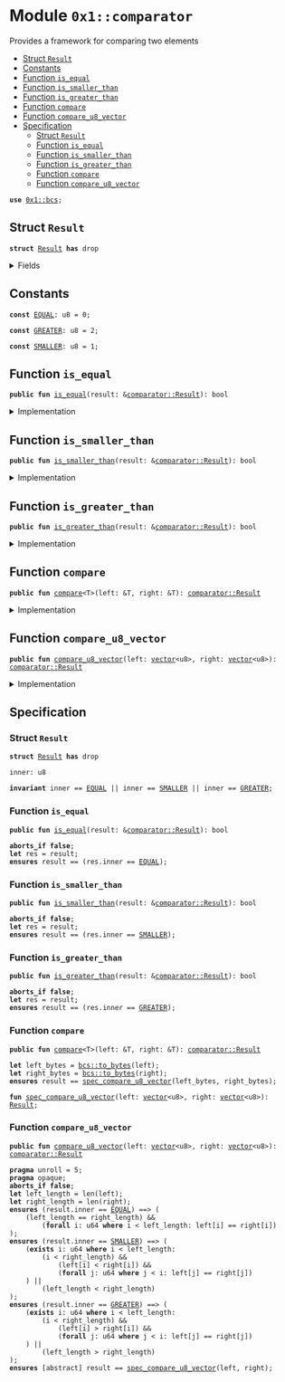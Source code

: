 
<a id="0x1_comparator"></a>

# Module `0x1::comparator`

Provides a framework for comparing two elements


-  [Struct `Result`](#0x1_comparator_Result)
-  [Constants](#@Constants_0)
-  [Function `is_equal`](#0x1_comparator_is_equal)
-  [Function `is_smaller_than`](#0x1_comparator_is_smaller_than)
-  [Function `is_greater_than`](#0x1_comparator_is_greater_than)
-  [Function `compare`](#0x1_comparator_compare)
-  [Function `compare_u8_vector`](#0x1_comparator_compare_u8_vector)
-  [Specification](#@Specification_1)
    -  [Struct `Result`](#@Specification_1_Result)
    -  [Function `is_equal`](#@Specification_1_is_equal)
    -  [Function `is_smaller_than`](#@Specification_1_is_smaller_than)
    -  [Function `is_greater_than`](#@Specification_1_is_greater_than)
    -  [Function `compare`](#@Specification_1_compare)
    -  [Function `compare_u8_vector`](#@Specification_1_compare_u8_vector)


<pre><code><b>use</b> <a href="../../move-stdlib/doc/bcs.md#0x1_bcs">0x1::bcs</a>;<br /></code></pre>



<a id="0x1_comparator_Result"></a>

## Struct `Result`



<pre><code><b>struct</b> <a href="comparator.md#0x1_comparator_Result">Result</a> <b>has</b> drop<br /></code></pre>



<details>
<summary>Fields</summary>


<dl>
<dt>
<code>inner: u8</code>
</dt>
<dd>

</dd>
</dl>


</details>

<a id="@Constants_0"></a>

## Constants


<a id="0x1_comparator_EQUAL"></a>



<pre><code><b>const</b> <a href="comparator.md#0x1_comparator_EQUAL">EQUAL</a>: u8 &#61; 0;<br /></code></pre>



<a id="0x1_comparator_GREATER"></a>



<pre><code><b>const</b> <a href="comparator.md#0x1_comparator_GREATER">GREATER</a>: u8 &#61; 2;<br /></code></pre>



<a id="0x1_comparator_SMALLER"></a>



<pre><code><b>const</b> <a href="comparator.md#0x1_comparator_SMALLER">SMALLER</a>: u8 &#61; 1;<br /></code></pre>



<a id="0x1_comparator_is_equal"></a>

## Function `is_equal`



<pre><code><b>public</b> <b>fun</b> <a href="comparator.md#0x1_comparator_is_equal">is_equal</a>(result: &amp;<a href="comparator.md#0x1_comparator_Result">comparator::Result</a>): bool<br /></code></pre>



<details>
<summary>Implementation</summary>


<pre><code><b>public</b> <b>fun</b> <a href="comparator.md#0x1_comparator_is_equal">is_equal</a>(result: &amp;<a href="comparator.md#0x1_comparator_Result">Result</a>): bool &#123;<br />    result.inner &#61;&#61; <a href="comparator.md#0x1_comparator_EQUAL">EQUAL</a><br />&#125;<br /></code></pre>



</details>

<a id="0x1_comparator_is_smaller_than"></a>

## Function `is_smaller_than`



<pre><code><b>public</b> <b>fun</b> <a href="comparator.md#0x1_comparator_is_smaller_than">is_smaller_than</a>(result: &amp;<a href="comparator.md#0x1_comparator_Result">comparator::Result</a>): bool<br /></code></pre>



<details>
<summary>Implementation</summary>


<pre><code><b>public</b> <b>fun</b> <a href="comparator.md#0x1_comparator_is_smaller_than">is_smaller_than</a>(result: &amp;<a href="comparator.md#0x1_comparator_Result">Result</a>): bool &#123;<br />    result.inner &#61;&#61; <a href="comparator.md#0x1_comparator_SMALLER">SMALLER</a><br />&#125;<br /></code></pre>



</details>

<a id="0x1_comparator_is_greater_than"></a>

## Function `is_greater_than`



<pre><code><b>public</b> <b>fun</b> <a href="comparator.md#0x1_comparator_is_greater_than">is_greater_than</a>(result: &amp;<a href="comparator.md#0x1_comparator_Result">comparator::Result</a>): bool<br /></code></pre>



<details>
<summary>Implementation</summary>


<pre><code><b>public</b> <b>fun</b> <a href="comparator.md#0x1_comparator_is_greater_than">is_greater_than</a>(result: &amp;<a href="comparator.md#0x1_comparator_Result">Result</a>): bool &#123;<br />    result.inner &#61;&#61; <a href="comparator.md#0x1_comparator_GREATER">GREATER</a><br />&#125;<br /></code></pre>



</details>

<a id="0x1_comparator_compare"></a>

## Function `compare`



<pre><code><b>public</b> <b>fun</b> <a href="comparator.md#0x1_comparator_compare">compare</a>&lt;T&gt;(left: &amp;T, right: &amp;T): <a href="comparator.md#0x1_comparator_Result">comparator::Result</a><br /></code></pre>



<details>
<summary>Implementation</summary>


<pre><code><b>public</b> <b>fun</b> <a href="comparator.md#0x1_comparator_compare">compare</a>&lt;T&gt;(left: &amp;T, right: &amp;T): <a href="comparator.md#0x1_comparator_Result">Result</a> &#123;<br />    <b>let</b> left_bytes &#61; <a href="../../move-stdlib/doc/bcs.md#0x1_bcs_to_bytes">bcs::to_bytes</a>(left);<br />    <b>let</b> right_bytes &#61; <a href="../../move-stdlib/doc/bcs.md#0x1_bcs_to_bytes">bcs::to_bytes</a>(right);<br /><br />    <a href="comparator.md#0x1_comparator_compare_u8_vector">compare_u8_vector</a>(left_bytes, right_bytes)<br />&#125;<br /></code></pre>



</details>

<a id="0x1_comparator_compare_u8_vector"></a>

## Function `compare_u8_vector`



<pre><code><b>public</b> <b>fun</b> <a href="comparator.md#0x1_comparator_compare_u8_vector">compare_u8_vector</a>(left: <a href="../../move-stdlib/doc/vector.md#0x1_vector">vector</a>&lt;u8&gt;, right: <a href="../../move-stdlib/doc/vector.md#0x1_vector">vector</a>&lt;u8&gt;): <a href="comparator.md#0x1_comparator_Result">comparator::Result</a><br /></code></pre>



<details>
<summary>Implementation</summary>


<pre><code><b>public</b> <b>fun</b> <a href="comparator.md#0x1_comparator_compare_u8_vector">compare_u8_vector</a>(left: <a href="../../move-stdlib/doc/vector.md#0x1_vector">vector</a>&lt;u8&gt;, right: <a href="../../move-stdlib/doc/vector.md#0x1_vector">vector</a>&lt;u8&gt;): <a href="comparator.md#0x1_comparator_Result">Result</a> &#123;<br />    <b>let</b> left_length &#61; <a href="../../move-stdlib/doc/vector.md#0x1_vector_length">vector::length</a>(&amp;left);<br />    <b>let</b> right_length &#61; <a href="../../move-stdlib/doc/vector.md#0x1_vector_length">vector::length</a>(&amp;right);<br /><br />    <b>let</b> idx &#61; 0;<br /><br />    <b>while</b> (idx &lt; left_length &amp;&amp; idx &lt; right_length) &#123;<br />        <b>let</b> left_byte &#61; &#42;<a href="../../move-stdlib/doc/vector.md#0x1_vector_borrow">vector::borrow</a>(&amp;left, idx);<br />        <b>let</b> right_byte &#61; &#42;<a href="../../move-stdlib/doc/vector.md#0x1_vector_borrow">vector::borrow</a>(&amp;right, idx);<br /><br />        <b>if</b> (left_byte &lt; right_byte) &#123;<br />            <b>return</b> <a href="comparator.md#0x1_comparator_Result">Result</a> &#123; inner: <a href="comparator.md#0x1_comparator_SMALLER">SMALLER</a> &#125;<br />        &#125; <b>else</b> <b>if</b> (left_byte &gt; right_byte) &#123;<br />            <b>return</b> <a href="comparator.md#0x1_comparator_Result">Result</a> &#123; inner: <a href="comparator.md#0x1_comparator_GREATER">GREATER</a> &#125;<br />        &#125;;<br />        idx &#61; idx &#43; 1;<br />    &#125;;<br /><br />    <b>if</b> (left_length &lt; right_length) &#123;<br />        <a href="comparator.md#0x1_comparator_Result">Result</a> &#123; inner: <a href="comparator.md#0x1_comparator_SMALLER">SMALLER</a> &#125;<br />    &#125; <b>else</b> <b>if</b> (left_length &gt; right_length) &#123;<br />        <a href="comparator.md#0x1_comparator_Result">Result</a> &#123; inner: <a href="comparator.md#0x1_comparator_GREATER">GREATER</a> &#125;<br />    &#125; <b>else</b> &#123;<br />        <a href="comparator.md#0x1_comparator_Result">Result</a> &#123; inner: <a href="comparator.md#0x1_comparator_EQUAL">EQUAL</a> &#125;<br />    &#125;<br />&#125;<br /></code></pre>



</details>

<a id="@Specification_1"></a>

## Specification


<a id="@Specification_1_Result"></a>

### Struct `Result`


<pre><code><b>struct</b> <a href="comparator.md#0x1_comparator_Result">Result</a> <b>has</b> drop<br /></code></pre>



<dl>
<dt>
<code>inner: u8</code>
</dt>
<dd>

</dd>
</dl>



<pre><code><b>invariant</b> inner &#61;&#61; <a href="comparator.md#0x1_comparator_EQUAL">EQUAL</a> &#124;&#124; inner &#61;&#61; <a href="comparator.md#0x1_comparator_SMALLER">SMALLER</a> &#124;&#124; inner &#61;&#61; <a href="comparator.md#0x1_comparator_GREATER">GREATER</a>;<br /></code></pre>



<a id="@Specification_1_is_equal"></a>

### Function `is_equal`


<pre><code><b>public</b> <b>fun</b> <a href="comparator.md#0x1_comparator_is_equal">is_equal</a>(result: &amp;<a href="comparator.md#0x1_comparator_Result">comparator::Result</a>): bool<br /></code></pre>




<pre><code><b>aborts_if</b> <b>false</b>;<br /><b>let</b> res &#61; result;<br /><b>ensures</b> result &#61;&#61; (res.inner &#61;&#61; <a href="comparator.md#0x1_comparator_EQUAL">EQUAL</a>);<br /></code></pre>



<a id="@Specification_1_is_smaller_than"></a>

### Function `is_smaller_than`


<pre><code><b>public</b> <b>fun</b> <a href="comparator.md#0x1_comparator_is_smaller_than">is_smaller_than</a>(result: &amp;<a href="comparator.md#0x1_comparator_Result">comparator::Result</a>): bool<br /></code></pre>




<pre><code><b>aborts_if</b> <b>false</b>;<br /><b>let</b> res &#61; result;<br /><b>ensures</b> result &#61;&#61; (res.inner &#61;&#61; <a href="comparator.md#0x1_comparator_SMALLER">SMALLER</a>);<br /></code></pre>



<a id="@Specification_1_is_greater_than"></a>

### Function `is_greater_than`


<pre><code><b>public</b> <b>fun</b> <a href="comparator.md#0x1_comparator_is_greater_than">is_greater_than</a>(result: &amp;<a href="comparator.md#0x1_comparator_Result">comparator::Result</a>): bool<br /></code></pre>




<pre><code><b>aborts_if</b> <b>false</b>;<br /><b>let</b> res &#61; result;<br /><b>ensures</b> result &#61;&#61; (res.inner &#61;&#61; <a href="comparator.md#0x1_comparator_GREATER">GREATER</a>);<br /></code></pre>



<a id="@Specification_1_compare"></a>

### Function `compare`


<pre><code><b>public</b> <b>fun</b> <a href="comparator.md#0x1_comparator_compare">compare</a>&lt;T&gt;(left: &amp;T, right: &amp;T): <a href="comparator.md#0x1_comparator_Result">comparator::Result</a><br /></code></pre>




<pre><code><b>let</b> left_bytes &#61; <a href="../../move-stdlib/doc/bcs.md#0x1_bcs_to_bytes">bcs::to_bytes</a>(left);<br /><b>let</b> right_bytes &#61; <a href="../../move-stdlib/doc/bcs.md#0x1_bcs_to_bytes">bcs::to_bytes</a>(right);<br /><b>ensures</b> result &#61;&#61; <a href="comparator.md#0x1_comparator_spec_compare_u8_vector">spec_compare_u8_vector</a>(left_bytes, right_bytes);<br /></code></pre>




<a id="0x1_comparator_spec_compare_u8_vector"></a>


<pre><code><b>fun</b> <a href="comparator.md#0x1_comparator_spec_compare_u8_vector">spec_compare_u8_vector</a>(left: <a href="../../move-stdlib/doc/vector.md#0x1_vector">vector</a>&lt;u8&gt;, right: <a href="../../move-stdlib/doc/vector.md#0x1_vector">vector</a>&lt;u8&gt;): <a href="comparator.md#0x1_comparator_Result">Result</a>;<br /></code></pre>



<a id="@Specification_1_compare_u8_vector"></a>

### Function `compare_u8_vector`


<pre><code><b>public</b> <b>fun</b> <a href="comparator.md#0x1_comparator_compare_u8_vector">compare_u8_vector</a>(left: <a href="../../move-stdlib/doc/vector.md#0x1_vector">vector</a>&lt;u8&gt;, right: <a href="../../move-stdlib/doc/vector.md#0x1_vector">vector</a>&lt;u8&gt;): <a href="comparator.md#0x1_comparator_Result">comparator::Result</a><br /></code></pre>




<pre><code><b>pragma</b> unroll &#61; 5;<br /><b>pragma</b> opaque;<br /><b>aborts_if</b> <b>false</b>;<br /><b>let</b> left_length &#61; len(left);<br /><b>let</b> right_length &#61; len(right);<br /><b>ensures</b> (result.inner &#61;&#61; <a href="comparator.md#0x1_comparator_EQUAL">EQUAL</a>) &#61;&#61;&gt; (<br />    (left_length &#61;&#61; right_length) &amp;&amp;<br />        (<b>forall</b> i: u64 <b>where</b> i &lt; left_length: left[i] &#61;&#61; right[i])<br />);<br /><b>ensures</b> (result.inner &#61;&#61; <a href="comparator.md#0x1_comparator_SMALLER">SMALLER</a>) &#61;&#61;&gt; (<br />    (<b>exists</b> i: u64 <b>where</b> i &lt; left_length:<br />        (i &lt; right_length) &amp;&amp;<br />            (left[i] &lt; right[i]) &amp;&amp;<br />            (<b>forall</b> j: u64 <b>where</b> j &lt; i: left[j] &#61;&#61; right[j])<br />    ) &#124;&#124;<br />        (left_length &lt; right_length)<br />);<br /><b>ensures</b> (result.inner &#61;&#61; <a href="comparator.md#0x1_comparator_GREATER">GREATER</a>) &#61;&#61;&gt; (<br />    (<b>exists</b> i: u64 <b>where</b> i &lt; left_length:<br />        (i &lt; right_length) &amp;&amp;<br />            (left[i] &gt; right[i]) &amp;&amp;<br />            (<b>forall</b> j: u64 <b>where</b> j &lt; i: left[j] &#61;&#61; right[j])<br />    ) &#124;&#124;<br />        (left_length &gt; right_length)<br />);<br /><b>ensures</b> [abstract] result &#61;&#61; <a href="comparator.md#0x1_comparator_spec_compare_u8_vector">spec_compare_u8_vector</a>(left, right);<br /></code></pre>


[move-book]: https://aptos.dev/move/book/SUMMARY
